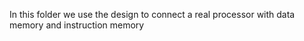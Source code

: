 In this folder we use the design to connect a real processor with data memory and instruction memory
